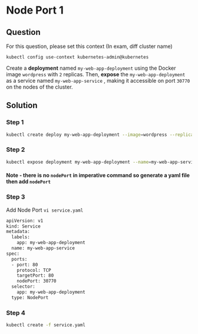 # Node Port 1

## Question
For this question, please set this context (In exam, diff cluster name)

```kubectl config use-context kubernetes-admin@kubernetes```

Create a **deployment** named ```my-web-app-deployment``` using the Docker image ```wordpress``` with ```2``` replicas. Then, **expose** the ```my-web-app-deployment``` as a service named ```my-web-app-service``` , making it accessible on port ```30770``` on the nodes of the cluster.


## Solution
### Step 1

```bash
kubectl create deploy my-web-app-deployment --image=wordpress --replicas=2
```

### Step 2
```bash
kubectl expose deployment my-web-app-deployment --name=my-web-app-service --port=80 --type=NodePort  --dry-run=client -o yaml > service.yaml
```

#### Note - there is no ```nodePort``` in imperative command so generate a yaml file then add ```nodePort```

### Step 3
Add Node Port
```vi service.yaml```

```bash
apiVersion: v1
kind: Service
metadata:
  labels:
    app: my-web-app-deployment
  name: my-web-app-service
spec:
  ports:
  - port: 80
    protocol: TCP
    targetPort: 80
    nodePort: 30770
  selector:
    app: my-web-app-deployment
  type: NodePort
```

### Step 4
```bash
kubectl create -f service.yaml
```